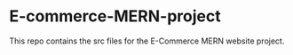# E-commerce-MERN-project
This repo contains the src files for the E-Commerce MERN website project.
